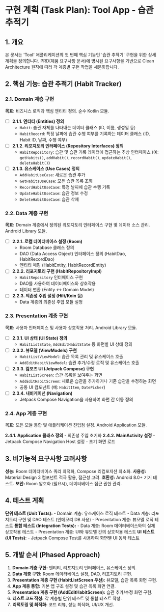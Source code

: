 # 구현 계획 (Task Plan): Tool App - 습관 추적기

## 1. 개요

본 문서는 'Tool' 애플리케이션의 첫 번째 핵심 기능인 '습관 추적기' 구현을 위한 상세 계획을 정의합니다. PRD(제품 요구사항 문서)에 명시된 요구사항을 기반으로 Clean Architecture 원칙에 따라 각 계층별 구현 작업을 세분화합니다.

## 2. 핵심 기능: 습관 추적기 (Habit Tracker)

### 2.1. Domain 계층 구현

**목표:** 비즈니스 로직과 핵심 엔티티 정의. 순수 Kotlin 모듈.

- [ ] **2.1.1. 엔티티 (Entities) 정의**
    - `Habit`: 습관 자체를 나타내는 데이터 클래스 (ID, 이름, 생성일 등)
    - `HabitRecord`: 특정 날짜에 습관 수행 여부를 기록하는 데이터 클래스 (ID, Habit ID, 날짜, 수행 여부)
- [ ] **2.1.2. 리포지토리 인터페이스 (Repository Interfaces) 정의**
    - `HabitRepository`: 습관 및 습관 기록 데이터에 접근하는 추상 인터페이스 (예: `getHabits()`, `addHabit()`, `recordHabit()`, `updateHabit()`, `deleteHabit()`)
- [ ] **2.1.3. 유스케이스 (Use Cases) 정의**
    - `AddHabitUseCase`: 새로운 습관 추가
    - `GetHabitsUseCase`: 모든 습관 목록 조회
    - `RecordHabitUseCase`: 특정 날짜에 습관 수행 기록
    - `UpdateHabitUseCase`: 습관 정보 수정
    - `DeleteHabitUseCase`: 습관 삭제

### 2.2. Data 계층 구현

**목표:** Domain 계층에서 정의된 리포지토리 인터페이스 구현 및 데이터 소스 관리. Android Library 모듈.

- [ ] **2.2.1. 로컬 데이터베이스 설정 (Room)**
    - Room Database 클래스 정의
    - DAO (Data Access Object) 인터페이스 정의 (HabitDao, HabitRecordDao)
    - 엔티티 매핑 (HabitEntity, HabitRecordEntity)
- [ ] **2.2.2. 리포지토리 구현 (HabitRepositoryImpl)**
    - `HabitRepository` 인터페이스 구현
    - DAO를 사용하여 데이터베이스와 상호작용
    - 데이터 변환 (Entity <-> Domain Model)
- [ ] **2.2.3. 의존성 주입 설정 (Hilt/Koin 등)**
    - Data 계층의 의존성 주입 모듈 설정

### 2.3. Presentation 계층 구현

**목표:** 사용자 인터페이스 및 사용자 상호작용 처리. Android Library 모듈.

- [ ] **2.3.1. UI 상태 (UI State) 정의**
    - `HabitListState`, `AddEditHabitState` 등 화면별 UI 상태 정의
- [ ] **2.3.2. 뷰모델 (ViewModels) 구현**
    - `HabitListViewModel`: 습관 목록 관리 및 유스케이스 호출
    - `AddEditHabitViewModel`: 습관 추가/수정 로직 및 유스케이스 호출
- [ ] **2.3.3. 컴포즈 UI (Jetpack Compose) 구현**
    - `HabitListScreen`: 습관 목록을 보여주는 화면
    - `AddEditHabitScreen`: 새로운 습관을 추가하거나 기존 습관을 수정하는 화면
    - 공통 UI 컴포넌트 (예: `HabitItem`, `DatePicker`)
- [ ] **2.3.4. 내비게이션 (Navigation)**
    - Jetpack Compose Navigation을 사용하여 화면 간 이동 정의

### 2.4. App 계층 구현

**목표:** 모든 모듈 통합 및 애플리케이션 진입점 설정. Android Application 모듈.

**2.4.1. Application 클래스 정의**
    - 의존성 주입 초기화
**2.4.2. MainActivity 설정**
    - Jetpack Compose Navigation Host 설정
    - 초기 화면 로드

## 3. 비기능적 요구사항 고려사항

**성능:** Room 데이터베이스 쿼리 최적화, Compose 리컴포지션 최소화.
**사용성:** Material Design 3 컴포넌트 적극 활용, 접근성 고려.
**호환성:** Android 8.0+ 기기 테스트.
**보안:** Room 암호화 (필요시), 데이터베이스 접근 권한 관리.

## 4. 테스트 계획

**단위 테스트 (Unit Tests):**
    - Domain 계층: 유스케이스 로직 테스트
    - Data 계층: 리포지토리 구현 및 DAO 테스트 (인메모리 DB 사용)
    - Presentation 계층: 뷰모델 로직 테스트
**통합 테스트 (Integration Tests):**
    - Data 계층: Room 데이터베이스와의 실제 상호작용 테스트
    - Presentation 계층: UI와 뷰모델 간의 상호작용 테스트
**UI 테스트 (UI Tests):**
    - Jetpack Compose Test를 사용하여 화면별 UI 동작 테스트

## 5. 개발 순서 (Phased Approach)

1.  **Domain 계층 구현:** 엔티티, 리포지토리 인터페이스, 유스케이스 정의.
2.  **Data 계층 구현:** Room 데이터베이스 설정, DAO, 리포지토리 구현.
3.  **Presentation 계층 구현 (HabitListScreen 우선):** 뷰모델, 습관 목록 화면 구현.
4.  **App 계층 통합:** 기본 앱 구조 설정 및 습관 목록 화면 연결.
5.  **Presentation 계층 구현 (AddEditHabitScreen):** 습관 추가/수정 화면 구현.
6.  **테스트 코드 작성:** 각 계층별 단위 테스트 및 통합 테스트 작성.
7.  **리팩토링 및 최적화:** 코드 리뷰, 성능 최적화, UI/UX 개선.
